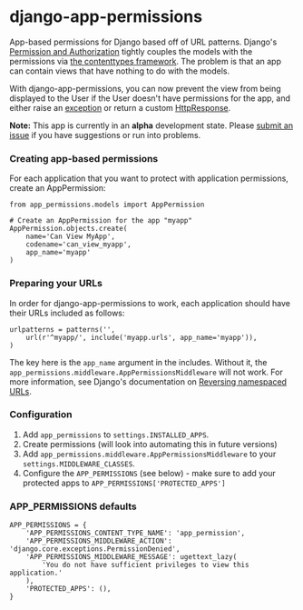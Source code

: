 django-app-permissions
======================
App-based permissions for Django based off of URL patterns. Django's [Permission and Authorization](https://docs.djangoproject.com/en/dev/topics/auth/default/#permissions-and-authorization) tightly couples the models with the permissions via [the contenttypes framework](https://docs.djangoproject.com/en/dev/ref/contrib/contenttypes/). The problem is that an app can contain views that have nothing to do with the models.

With django-app-permissions, you can now prevent the view from being displayed to the User if the User doesn't have permissions for the app, and either raise an [exception](https://docs.djangoproject.com/en/dev/ref/exceptions/) or return a custom [HttpResponse](https://docs.djangoproject.com/en/dev/ref/request-response/#httpresponse-subclasses).

**Note:** This app is currently in an **alpha** development state. Please [submit an issue](https://github.com/michaeljohnbarr/django-app-permissions/issues) if you have suggestions or run into problems.

### Creating app-based permissions
For each application that you want to protect with application permissions, create an AppPermission:

    from app_permissions.models import AppPermission
    
    # Create an AppPermission for the app "myapp"
    AppPermission.objects.create(
        name='Can View MyApp', 
        codename='can_view_myapp', 
        app_name='myapp'
    )

### Preparing your URLs
In order for django-app-permissions to work, each application should have their URLs included as follows:

    urlpatterns = patterns('',
        url(r'^myapp/', include('myapp.urls', app_name='myapp')),
    )
    
The key here is the `app_name` argument in the includes. Without it, the `app_permissions.middleware.AppPermissionsMiddleware` will not work. For more information, see Django's documentation on [Reversing namespaced URLs](https://docs.djangoproject.com/en/dev/topics/http/urls/#reversing-namespaced-urls).

### Configuration
1. Add `app_permissions` to `settings.INSTALLED_APPS`.
2. Create permissions (will look into automating this in future versions)
3. Add `app_permissions.middleware.AppPermissionsMiddleware` to your `settings.MIDDLEWARE_CLASSES`.
4. Configure the `APP_PERMISSIONS` (see below) - make sure to add your protected apps to `APP_PERMISSIONS['PROTECTED_APPS']`


### APP_PERMISSIONS defaults
    APP_PERMISSIONS = {
        'APP_PERMISSIONS_CONTENT_TYPE_NAME': 'app_permission',
        'APP_PERMISSIONS_MIDDLEWARE_ACTION': 'django.core.exceptions.PermissionDenied',
        'APP_PERMISSIONS_MIDDLEWARE_MESSAGE': ugettext_lazy(
            'You do not have sufficient privileges to view this application.'
        ),
        'PROTECTED_APPS': (),
    }
